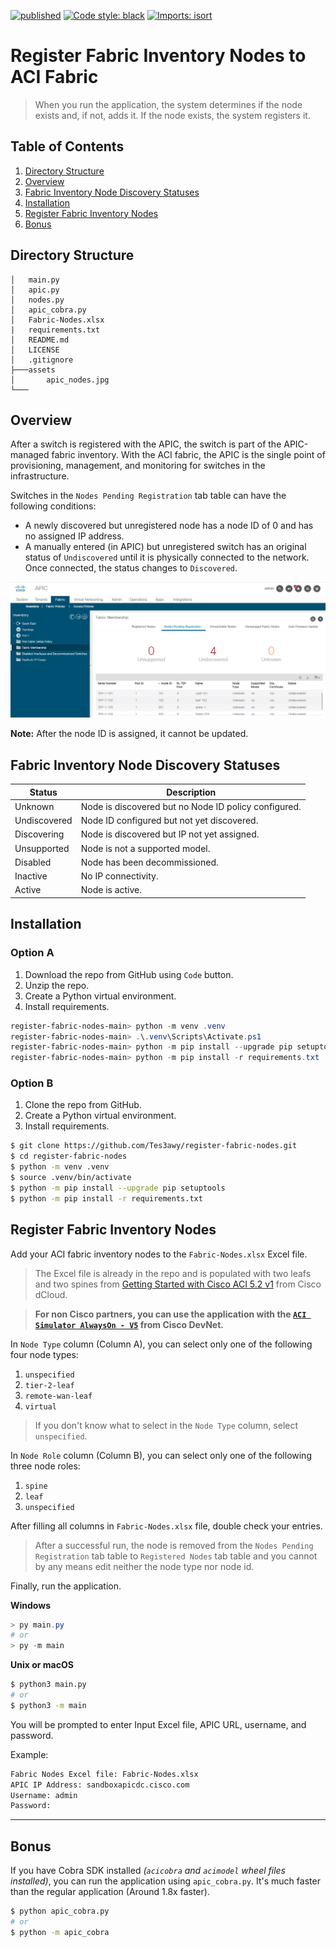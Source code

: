 [![published](https://static.production.devnetcloud.com/codeexchange/assets/images/devnet-published.svg)](https://developer.cisco.com/codeexchange/github/repo/Tes3awy/register-fabric-nodes)
[![Code style: black](https://img.shields.io/badge/code%20style-black-000000.svg?style=flat-square)](https://github.com/psf/black)
[![Imports: isort](https://img.shields.io/badge/%20imports-isort-%231674b1?style=flat-square&labelColor=ef8336)](https://pycqa.github.io/isort/)
# Register Fabric Inventory Nodes to ACI Fabric

> When you run the application, the system determines if the node exists and, if not, adds it. If the node exists, the system registers it.

## Table of Contents

1. [Directory Structure](#directory-structure)
2. [Overview](#overview)
3. [Fabric Inventory Node Discovery Statuses](#fabric-inventory-node-discovery-statuses)
4. [Installation](#installation)
5. [Register Fabric Inventory Nodes](#register-fabric-inventory-nodes)
6. [Bonus](#bonus)

## Directory Structure

```
│   main.py
│   apic.py
│   nodes.py
│   apic_cobra.py
│   Fabric-Nodes.xlsx
|   requirements.txt
│   README.md
│   LICENSE
│   .gitignore
├───assets
│       apic_nodes.jpg
└───
```

## Overview

After a switch is registered with the APIC, the switch is part of the APIC-managed fabric inventory. With the
ACI fabric, the APIC is the single point of provisioning, management, and monitoring for switches in the infrastructure.

Switches in the `Nodes Pending Registration` tab table can have the following conditions:
- A newly discovered but unregistered node has a node ID of 0 and has no assigned IP address.
- A manually entered (in APIC) but unregistered switch has an original status of `Undiscovered` until it is physically connected to the network. Once connected, the status changes to `Discovered`.

![APIC Nodes](assets/apic_nodes.jpg)

**Note:** After the node ID is assigned, it cannot be updated.

## Fabric Inventory Node Discovery Statuses

| Status        | Description                                      	    |
|--------------	|------------------------------------------------------ |
| Unknown      	| Node is discovered but no Node ID policy configured. 	|
| Undiscovered 	| Node ID configured but not yet discovered.        	|
| Discovering  	| Node is discovered but IP not yet assigned.          	|
| Unsupported  	| Node is not a supported model.                    	|
| Disabled     	| Node has been decommissioned.                     	|
| Inactive     	| No IP connectivity.                               	|
| Active       	| Node is active.                                   	|

## Installation

### Option A

1. Download the repo from GitHub using `Code` button.
2. Unzip the repo.
3. Create a Python virtual environment.
3. Install requirements.

```powershell
register-fabric-nodes-main> python -m venv .venv
register-fabric-nodes-main> .\.venv\Scripts\Activate.ps1
register-fabric-nodes-main> python -m pip install --upgrade pip setuptools
register-fabric-nodes-main> python -m pip install -r requirements.txt
```

### Option B

1. Clone the repo from GitHub.
2. Create a Python virtual environment.
3. Install requirements.

```bash
$ git clone https://github.com/Tes3awy/register-fabric-nodes.git
$ cd register-fabric-nodes
$ python -m venv .venv
$ source .venv/bin/activate
$ python -m pip install --upgrade pip setuptools
$ python -m pip install -r requirements.txt
```

## Register Fabric Inventory Nodes

Add your ACI fabric inventory nodes to the `Fabric-Nodes.xlsx` Excel file.

> The Excel file is already in the repo and is populated with two leafs and two spines from [Getting Started with Cisco ACI 5.2 v1](https://dcloud2-lon.cisco.com/content/demo/505213?returnPathTitleKey=content-view) from Cisco dCloud.

> **For non Cisco partners, you can use the application with the [`ACI Simulator AlwaysOn - V5`](https://devnetsandbox.cisco.com/RM/Diagram/Index/18a514e8-21d4-4c29-96b2-e3c16b1ee62e?diagramType=Topology) from Cisco DevNet.**

In `Node Type` column (Column A), you can select only one of the following four node types:
1. `unspecified`
2. `tier-2-leaf`
3. `remote-wan-leaf`
4. `virtual`

> If you don't know what to select in the `Node Type` column, select `unspecified`.

In `Node Role` column (Column B), you can select only one of the following three node roles:
1. `spine`
2. `leaf`
3. `unspecified`

After filling all columns in `Fabric-Nodes.xlsx` file, double check your entries.

> After a successful run, the node is removed from the `Nodes Pending Registration` tab table to `Registered Nodes` tab table and you cannot by any means edit neither the node type nor node id.

Finally, run the application.

**Windows**

```powershell
> py main.py
# or
> py -m main
```

**Unix or macOS**

```bash
$ python3 main.py
# or
$ python3 -m main
```

You will be prompted to enter Input Excel file, APIC URL, username, and password.

Example:

```bash
Fabric Nodes Excel file: Fabric-Nodes.xlsx
APIC IP Address: sandboxapicdc.cisco.com
Username: admin
Password: 
```

---

## Bonus

If you have Cobra SDK installed _(`acicobra` and `acimodel` wheel files installed)_, you can run the application using `apic_cobra.py`. It's much faster than the regular application (Around 1.8x faster).

```bash
$ python apic_cobra.py
# or
$ python -m apic_cobra
```
